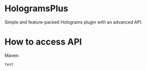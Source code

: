 # HologramsPlus
Simple and feature-packed Holograms plugin with an advanced API.

# How to access API
Maven:
```
test
```
